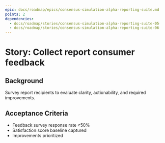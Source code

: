 ```yaml
---
epic: docs/roadmap/epics/consensus-simulation-alpha-reporting-suite.md
points: 2
dependencies:
  - docs/roadmap/stories/consensus-simulation-alpha-reporting-suite-05-traceability-links.md
  - docs/roadmap/stories/consensus-simulation-alpha-reporting-suite-06-editing-workflow.md
---
```

# Story: Collect report consumer feedback

## Background
Survey report recipients to evaluate clarity, actionability, and required improvements.

## Acceptance Criteria
- Feedback survey response rate ≥50%
- Satisfaction score baseline captured
- Improvements prioritized
